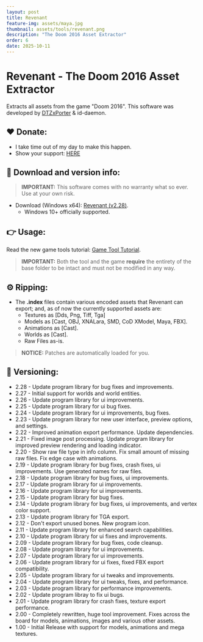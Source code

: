 ```yaml
---
layout: post
title: Revenant
feature-img: assets/maya.jpg
thumbnail: assets/tools/revenant.png
description: "The Doom 2016 Asset Extractor"
order: 6
date: 2025-10-11
---
```


# Revenant - The Doom 2016 Asset Extractor
Extracts all assets from the game "Doom 2016". This software was developed by [DTZxPorter](https://twitter.com/dtzxporter) & id-daemon.

## ❤️ Donate:
- I take time out of my day to make this happen.
- Show your support: [HERE](https://dtzxporter.com/donate)

## 💾 Download and version info:

> **IMPORTANT:** This software comes with no warranty what so ever. Use at your own risk.

- Download (Windows x64): [Revenant (v2.28)](https://mega.nz/file/IU4x2YSY#J5FvjtOIm_eFHxQVbboa0xZ9sjYorergsrPk0QbRx9Y).
  - Windows 10+ officially supported.

## 👉 Usage:
Read the new game tools tutorial: [Game Tool Tutorial](https://dtzxporter.com/game-tools-tutorial).

> **IMPORTANT:** Both the tool and the game **require** the entirety of the base folder to be intact and must not be modified in any way.

## ⚙️ Ripping:
- The **.index** files contain various encoded assets that Revenant can export; and, as of now the currently supported assets are:
  - Textures as [Dds, Png, Tiff, Tga]
  - Models as [Cast, OBJ, XNALara, SMD, CoD XModel, Maya, FBX].
  - Animations as [Cast].
  - Worlds as [Cast].
  - Raw Files as-is.

> **NOTICE:** Patches are automatically loaded for you.

## 📌 Versioning:
- 2.28 - Update program library for bug fixes and improvements.
- 2.27 - Initial support for worlds and world entities.
- 2.26 - Update program library for ui improvements.
- 2.25 - Update program library for ui bug fixes.
- 2.24 - Update program library for ui improvements, bug fixes.
- 2.23 - Update program library for new user interface, preview options, and settings.
- 2.22 - Improved animation export performance. Update dependencies.
- 2.21 - Fixed image post processing. Update program library for improved preview rendering and loading indicator.
- 2.20 - Show raw file type in info column. Fix small amount of missing raw files. Fix edge case with animations.
- 2.19 - Update program library for bug fixes, crash fixes, ui improvements. Use generated names for raw files.
- 2.18 - Update program library for bug fixes, ui improvements.
- 2.17 - Update program library for ui improvements.
- 2.16 - Update program library for ui improvements.
- 2.15 - Update program library for bug fixes.
- 2.14 - Update program library for bug fixes, ui improvements, and vertex color support.
- 2.13 - Update program library for TGA export.
- 2.12 - Don't export unused bones. New program icon.
- 2.11 - Update program library for enhanced search capabilities.
- 2.10 - Update program library for ui fixes and improvements.
- 2.09 - Update program library for bug fixes, code cleanup.
- 2.08 - Update program library for ui improvements.
- 2.07 - Update program library for ui improvements.
- 2.06 - Update program library for ui fixes, fixed FBX export compatibility.
- 2.05 - Update program library for ui tweaks and improvements.
- 2.04 - Update program library for ui tweaks, fixes, and performance.
- 2.03 - Update program library for performance improvements.
- 2.02 - Update program libray to fix ui bugs.
- 2.01 - Update program library for crash fixes, texture export performance.
- 2.00 - Completely rewritten, huge tool improvement. Fixes across the board for models, animations, images and various other assets.
- 1.00 - Initial Release with support for models, animations and mega textures.